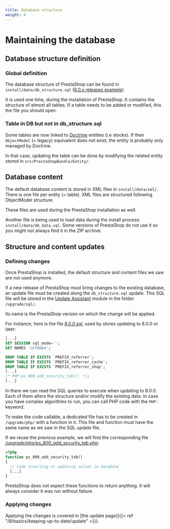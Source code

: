 ```yaml
---
title: Database structure
weight: 4
---
```


# Maintaining the database

## Database structure definition

### Global definition

The database structure of PrestaShop can be found in `install/data/db_structure.sql` ([8.0.x releases example](https://github.com/PrestaShop/PrestaShop/blob/8.0.x/install-dev/data/db_structure.sql)).

It is used one time, during the installation of PrestaShop.
It contains the structure of almost all tables. If a table needs to be added or
modified, this the file you should open.

### Table in DB but not in db_structure.sql

Some tables are now linked to [Doctrine](https://www.doctrine-project.org/) entities
(i.e stocks). If their `ObjectModel` (= legacy) equivalent does not exist,
the entity is probably only managed by Doctrine.

In that case, updating the table can be done by modifying the related entity
stored in `src/PrestaShopBundle/Entity/`.

## Database content

The default database content is stored in XML files in `install/data/xml/`.
There is one file per entity (= table). XML files are structured following ObjectModel structure.

These files are used during the PrestaShop installation as well.

Another file is being used to load data during the install process: `install/data/db_data.sql`. Some versions of PrestaShop do not use it so you might not always find it in the ZIP archive.

## Structure and content updates

### Defining changes

Once PrestaShop is installed, the default structure and content files we saw are not used anymore.

If a new release of PrestaShop must bring changes to the existing database, an update file must be created along the `db_structure.sql` update.
This SQL file will be stored in the [Update Assistant](https://github.com/PrestaShop/autoupgrade/tree/dev/upgrade/sql) module in the folder `/upgrade/sql/`.

Its name is the PrestaShop version on which the change will be applied.

For instance, here is the file *[8.0.0.sql](https://github.com/PrestaShop/autoupgrade/blob/dev/upgrade/sql/8.0.0.sql)*, used by stores updating to 8.0.0 or later:

```sql
[...]
SET SESSION sql_mode='';
SET NAMES 'utf8mb4';

DROP TABLE IF EXISTS `PREFIX_referrer`;
DROP TABLE IF EXISTS `PREFIX_referrer_cache`;
DROP TABLE IF EXISTS `PREFIX_referrer_shop`;
[...]
/* PHP:ps_800_add_security_tab(); */;
[...]
```

In there we can read the SQL queries to execute when updating to 8.0.0.
Each of them alters the structure and/or modify the existing data.
In case you have complex algorithms to run, you can call PHP code with the
`PHP:` keyword.

To make the code callable, a dedicated file has to be created in
`/upgrade/php/` with a function in it. This file and function must have
the same name as we saw in the SQL update file.

If we reuse the previous example, we will find the corresponding file *[/upgrade/php/ps_800_add_security_tab.php](https://github.com/PrestaShop/autoupgrade/blob/dev/upgrade/php/ps_800_add_security_tab.php)*:

```php
<?php
function ps_800_add_security_tab()
{
  // Code inserting or updating values in database
  [...]
}
```

PrestaShop does not expect these functions to return anything. It will always
consider it was run without failure.

### Applying changes

Applying the changes is covered in [the update page]({{< ref "/8/basics/keeping-up-to-date/update" >}}).
